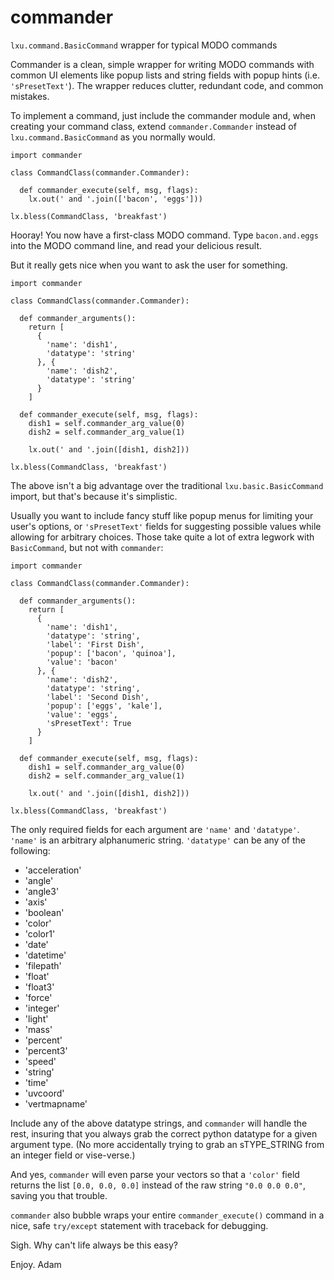 # commander
`lxu.command.BasicCommand` wrapper for typical MODO commands

Commander is a clean, simple wrapper for writing MODO commands with common UI elements like popup lists and string fields with popup hints (i.e. ``'sPresetText'``). The wrapper reduces clutter, redundant code, and common mistakes.

To implement a command, just include the commander module and, when creating your command class, extend `commander.Commander` instead of `lxu.command.BasicCommand` as you normally would.

```
import commander

class CommandClass(commander.Commander):

  def commander_execute(self, msg, flags):
    lx.out(' and '.join(['bacon', 'eggs']))

lx.bless(CommandClass, 'breakfast')
```

Hooray! You now have a first-class MODO command. Type `bacon.and.eggs` into the MODO command line, and read your delicious result.

But it really gets nice when you want to ask the user for something.

```
import commander

class CommandClass(commander.Commander):

  def commander_arguments():
    return [
      {
        'name': 'dish1',
        'datatype': 'string'
      }, {
        'name': 'dish2',
        'datatype': 'string'
      }
    ]

  def commander_execute(self, msg, flags):
    dish1 = self.commander_arg_value(0)
    dish2 = self.commander_arg_value(1)

    lx.out(' and '.join([dish1, dish2]))

lx.bless(CommandClass, 'breakfast')
```

The above isn't a big advantage over the traditional `lxu.basic.BasicCommand` import, but that's because it's simplistic.

Usually you want to include fancy stuff like popup menus for limiting your user's options, or `'sPresetText'` fields for suggesting possible values while allowing for arbitrary choices. Those take quite a lot of extra legwork with `BasicCommand`, but not with `commander`:

```
import commander

class CommandClass(commander.Commander):

  def commander_arguments():
    return [
      {
        'name': 'dish1',
        'datatype': 'string',
        'label': 'First Dish',
        'popup': ['bacon', 'quinoa'],
        'value': 'bacon'
      }, {
        'name': 'dish2',
        'datatype': 'string',
        'label': 'Second Dish',
        'popup': ['eggs', 'kale'],
        'value': 'eggs',
        'sPresetText': True
      }
    ]

  def commander_execute(self, msg, flags):
    dish1 = self.commander_arg_value(0)
    dish2 = self.commander_arg_value(1)

    lx.out(' and '.join([dish1, dish2]))

lx.bless(CommandClass, 'breakfast')
```

The only required fields for each argument are `'name'` and `'datatype'`. `'name'` is an arbitrary alphanumeric string. `'datatype'` can be any of the following:

- 'acceleration'
- 'angle'
- 'angle3'
- 'axis'
- 'boolean'
- 'color'
- 'color1'
- 'date'
- 'datetime'
- 'filepath'
- 'float'
- 'float3'
- 'force'
- 'integer'
- 'light'
- 'mass'
- 'percent'
- 'percent3'
- 'speed'
- 'string'
- 'time'
- 'uvcoord'
- 'vertmapname'

Include any of the above datatype strings, and `commander` will handle the rest, insuring that you always grab the correct python datatype for a given argument type. (No more accidentally trying to grab an sTYPE_STRING from an integer field or vise-verse.)

And yes, `commander` will even parse your vectors so that a `'color'` field returns the list `[0.0, 0.0, 0.0]` instead of the raw string `"0.0 0.0 0.0"`, saving you that trouble.

`commander` also bubble wraps your entire `commander_execute()` command in a nice, safe `try/except` statement with traceback for debugging.

Sigh. Why can't life always be this easy?

Enjoy.
Adam
